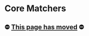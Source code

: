 Core Matchers
=============

## ⛔️ [This page has moved](https://kotest.io/docs/assertions/core-matchers.html) ⛔ ️
